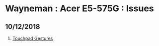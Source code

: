 # Wayneman : Acer E5-575G : Issues

## 10/12/2018

1. [Touchpad Gestures](20181012/01-Touchpad_Gestures.md)
